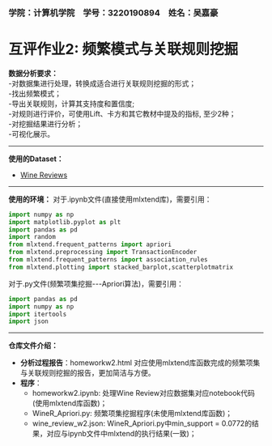 ### 学院：计算机学院&emsp;学号：3220190894&emsp;姓名：吴嘉豪
# 互评作业2: 频繁模式与关联规则挖掘
**数据分析要求：**  
-对数据集进行处理，转换成适合进行关联规则挖掘的形式；  
-找出频繁模式；  
-导出关联规则，计算其支持度和置信度;  
-对规则进行评价，可使用Lift、卡方和其它教材中提及的指标, 至少2种；  
-对挖掘结果进行分析；  
-可视化展示。  

------------

**使用的Dataset：**
- [Wine Reviews](https://www.kaggle.com/zynicide/wine-reviews "Wine Reviews")

------------

**使用的环境：**
对于.ipynb文件(直接使用mlxtend库)，需要引用：  
```python
import numpy as np
import matplotlib.pyplot as plt
import pandas as pd
import random
from mlxtend.frequent_patterns import apriori
from mlxtend.preprocessing import TransactionEncoder
from mlxtend.frequent_patterns import association_rules
from mlxtend.plotting import stacked_barplot,scatterplotmatrix
```

对于.py文件(频繁项集挖掘---Apriori算法)，需要引用：  
```python
import pandas as pd
import numpy as np
import itertools
import json
```
------------

**仓库文件介绍：**  
- **分析过程报告**：homeworkw2.html 对应使用mlxtend库函数完成的频繁项集与关联规则挖掘的报告，更加简洁与方便。  
- **程序**：  
	- homeworkw2.ipynb: 处理Wine Review对应数据集对应notebook代码(使用mlxtend库函数)；  
	- WineR_Apriori.py: 频繁项集挖掘程序(未使用mlxtend库函数)；  
	- wine_review_w2.json: WineR_Apriori.py中min_support = 0.0772的结果，对应与ipynb文件中mlxtend的执行结果(一致)；


